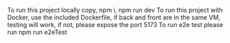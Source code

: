 To run this project locally copy, npm i, npm run dev
To run this project with Docker, use the included Dockerfile, if back and front are in the same VM, testing will work, if not, please expose the port 5173
To run e2e test please run npm run e2eTest
